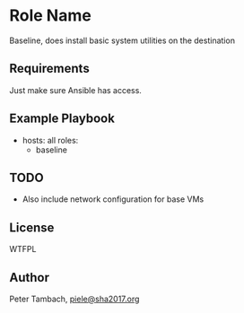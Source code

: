 Role Name
=========

Baseline, does install basic system utilities on the destination

Requirements
------------

Just make sure Ansible has access.

Example Playbook
----------------

  - hosts: all
    roles:
      - baseline

TODO
----

- Also include network configuration for base VMs

License
-------

WTFPL

Author
------
Peter Tambach, piele@sha2017.org
